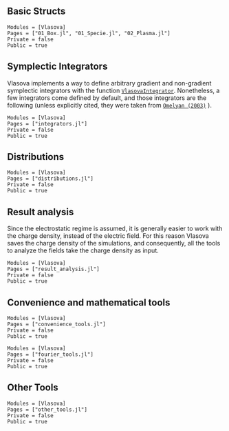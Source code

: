 ## Basic Structs
```@autodocs
Modules = [Vlasova]
Pages = ["01_Box.jl", "01_Specie.jl", "02_Plasma.jl"]
Private = false
Public = true
```

## Symplectic Integrators

Vlasova implements a way to define arbitrary gradient and non-gradient symplectic integrators with the function [`VlasovaIntegrator`](@ref). Nonetheless, a few integrators come defined by default, and those integrators are the following (unless explicitly cited, they were taken from [`Omelyan (2003)`](https://www.sciencedirect.com/science/article/pii/S0010465502007543) ).

```@autodocs
Modules = [Vlasova]
Pages = ["integrators.jl"]
Private = false
Public = true
```

## Distributions
```@autodocs
Modules = [Vlasova]
Pages = ["distributions.jl"]
Private = false
Public = true
```

## Result analysis
Since the electrostatic regime is assumed, it is generally easier to work with the charge density, instead of the electric field. For this reason Vlasova saves the charge density of the simulations, and consequently, all the tools to analyze the fields take the charge density as input.

```@autodocs
Modules = [Vlasova]
Pages = ["result_analysis.jl"]
Private = false
Public = true
```

## Convenience and mathematical tools
```@autodocs
Modules = [Vlasova]
Pages = ["convenience_tools.jl"]
Private = false
Public = true
```

```@autodocs
Modules = [Vlasova]
Pages = ["fourier_tools.jl"]
Private = false
Public = true
```

## Other Tools

```@autodocs
Modules = [Vlasova]
Pages = ["other_tools.jl"]
Private = false
Public = true
```
